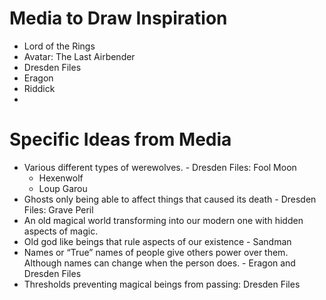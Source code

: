 # Media to Draw Inspiration
- Lord of the Rings
- Avatar:  The Last Airbender
- Dresden Files
- Eragon
- Riddick
- 
# Specific Ideas from Media
- Various different types of werewolves. - Dresden Files: Fool Moon
	- Hexenwolf
	- Loup Garou
- Ghosts only being able to affect things that caused its death - Dresden Files: Grave Peril
- An old magical world transforming into our modern one with hidden aspects of magic.
- Old god like beings that rule aspects of our existence - Sandman
- Names or “True” names of people give others power over them. Although names can change when the person does. - Eragon and Dresden Files
- Thresholds preventing magical beings from passing: Dresden Files